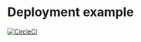 # Deployment example
[![CircleCI](https://circleci.com/gh/munisisaza/heroku_deployment/tree/main.svg?style=svg)](https://circleci.com/gh/munisisaza/heroku_deployment/tree/main)
